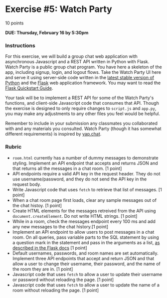 # Exercise #5: Watch Party

10 points

**DUE: Thursday, February 16 by 5:30pm**

### Instructions

For this exercise, we will build a group chat web application with asynchronous
Javascript and a REST API written in Python with Flask. Watch Party is a public
group chat program. You have here a skeleton of the app, including signup, login,
and logout flows. Take the Watch Party UI here and serve it using server-side code 
written in the [latest stable version of Python](https://www.python.org/downloads/)
and the [Flask](https://flask.palletsprojects.com/en/2.2.x/installation/) web 
application framework. You may want to read the 
[Flask Quickstart Guide](https://flask.palletsprojects.com/en/2.2.x/quickstart/).

Your task will be to implement a REST API for some of the Watch Party's functions,
and client-side Javascript code that consumes that API. Though the exercise is
designed to only require changes to `script.js` and `app.py`, you may make any
adjustments to any other files you feel would be helpful.

Remember to include in your submission any classmates you collaborated with and
any materials you consulted. Watch Party (though it has somewhat different
requirements) is inspired by [yap.chat](https://yap.chat/).

### Rubric
- `room.html` currently has a number of dummy messages to demonstrate styling.
Implement an API endpoint that accepts and returns JSON and  that returns all the
messages in a chat room. [1 point]
- API endpoints require a valid API key in the request header. They do not use
username/password, and they do not send the API key in the request body.
- Write Javascript code that uses `fetch` to retrieve that list of messages. [1 point]
- When a chat room page first loads, clear any sample messages out of the chat 
histoy. [1 point]
- Create HTML elements for the messages retreived from the API using 
`document.createElement`. Do not write HTML strings. [1 point]
- While in a room, check the messages endpoint every 100 ms and add any new messages 
to the chat history.[1 point]
- Implement an API endpoint to allow users to post messages in a chat room. On all 
queries, pass variable parts to the SQL statement by using a question mark in the 
statement and pass in the arguments as a list, 
[as described in the Flask docs](https://flask.palletsprojects.com/en/2.2.x/patterns/sqlite3/#:~:text=To%20pass%20variable%20parts%20to%20the%20SQL%20statement%2C%20use%20a%20question%20mark%20in%20the%20statement%20and%20pass%20in%20the%20arguments%20as%20a%20list.%20Never%20directly%20add%20them%20to%20the%20SQL%20statement%20with%20string%20formatting%20because%20this%20makes%20it%20possible%20to%20attack%20the%20application%20using%20SQL%20Injections.)
[1 point]
- Default usernames, passwords, and room names are set automatically. Implement 
three API endpoints that accept and return JSON and that allow a user to change their 
username, their password, and the name of the room they are in. [1 point]
- Javascript code that uses `fetch` to allow a user to update their username or
password without reloading the page. [1 point]
- Javascript code that uses `fetch` to allow a user to update the name of a room 
without reloading the page. [1 point]